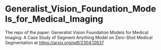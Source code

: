# Generalist_Vision_Foundation_Models_for_Medical_Imaging
The repo of the paper: Generalist Vision Foundation Models for Medical Imaging: A Case Study of Segment Anything Model on Zero-Shot Medical Segmentation at https://arxiv.org/pdf/2304.12637

